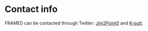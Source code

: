 Contact info
===========

FRAMED can be contacted through Twitter: [Jim2Point0](https://twitter.com/jim2point0/) and [K-putt](https://twitter.com/Kputt). 
